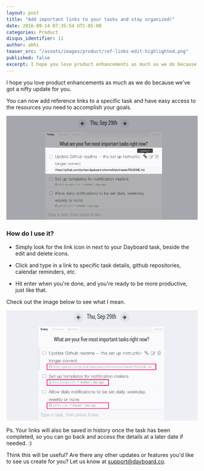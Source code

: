 ```yaml
---
layout: post
title: "Add important links to your tasks and stay organized!"
date: 2016-09-14 07:35:54 UTC-05:00
categories: Product
disqus_identifier: 11
author: abhi
teaser_src: "/assets/images/product/ref-links-edit-highlighted.png"
published: false
excerpt: I hope you love product enhancements as much as we do because we've got a nifty update for you. Add links to your tasks and have quick access to important references via your Dayboard task list.
---
```


I hope you love product enhancements as much as we do because we've got a nifty update for you.

You can now add reference links to a specific task and have easy access to the resources you need to accomplish your goals.

![Alt](/assets/images/product/ref-links-edit-highlighted.png "Add Reference Links")

### How do I use it?

- Simply look for the link icon in next to your Dayboard task, beside the edit and delete icons.

- Click and type in a link to specific task details, github repositories, calendar reminders, etc.

- Hit enter when you're done, and you're ready to be more productive, just like that.

Check out the image below to see what I mean.

![Alt](/assets/images/product/ref-links-focused.png "Add Reference Links")

Ps. Your links will also be saved in history once the task has been completed, so you can go back and access the details at a later date if needed. :)

Think this will be useful? Are there any other updates or features you'd like to see us create for you? Let us know at <a href="mailto:support@dayboard.co">support@dayboard.co</a>.